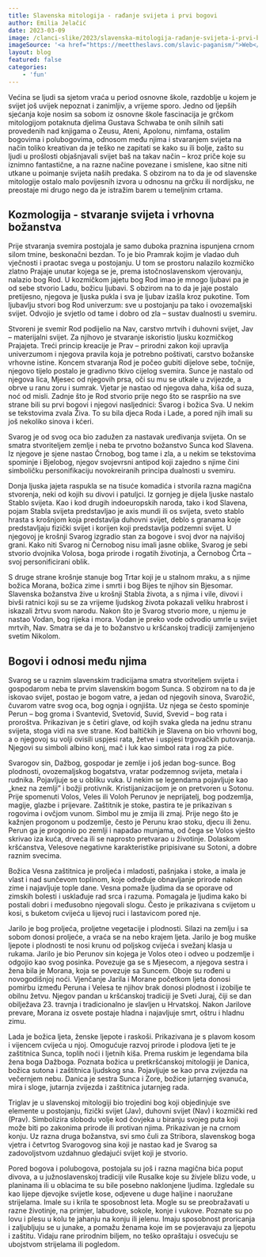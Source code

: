 ```yaml
---
title: Slavenska mitologija - rađanje svijeta i prvi bogovi
author: Emilia Jelačić
date: 2023-03-09
image: /clanci-slike/2023/slavenska-mitologija-radanje-svijeta-i-prvi-bogovi.jpg
imageSource: '<a href="https://meettheslavs.com/slavic-paganism/">Web</a>'
layout: blog
featured: false
categories:
	- 'fun'
---
```


Većina se ljudi sa sjetom vraća u period osnovne škole, razdoblje u kojem je svijet još uvijek nepoznat i zanimljiv, a vrijeme sporo. Jedno od ljepših sjećanja koje nosim sa sobom iz osnovne škole fascinacija je grčkom mitologijom potaknuta djelima Gustava Schwaba te onih silnih sati provedenih nad knjigama o Zeusu, Ateni, Apolonu, nimfama, ostalim bogovima i polubogovima, odnosom među njima i stvaranjem svijeta na način toliko kreativan da je teško ne zapitati se kako su ili bolje, zašto su ljudi u prošlosti objašnjavali svijet baš na takav način – kroz priče koje su iznimno fantastične, a na razne načine povezane i smislene, kao sitne niti utkane u poimanje svijeta naših predaka. S obzirom na to da je od slavenske mitologije ostalo malo povijesnih izvora u odnosnu na grčku ili nordijsku, ne preostaje mi drugo nego da je istražim barem u temeljnim crtama.

## Kozmologija - stvaranje svijeta i vrhovna božanstva

Prije stvaranja svemira postojala je samo duboka praznina ispunjena crnom silom tmine, beskonačni bezdan. To je bio Pramrak kojim je vladao duh vječnosti i praotac svega u postojanju. U tom se prostoru nalazilo kozmičko zlatno Prajaje unutar kojega se je, prema istočnoslavenskom vjerovanju, nalazio bog Rod. U kozmičkom jajetu bog Rod imao je mnogo ljubavi pa je od sebe stvorio Ladu, božicu ljubavi. S obzirom na to da je jaje postalo pretijesno, njegova je ljuska pukla i sva je ljubav izašla kroz pukotine. Tom ljubavlju stvori bog Rod univerzum: sve u postojanju pa tako i ovozemaljski svijet. Odvojio je svjetlo od tame i dobro od zla – sustav dualnosti u svemiru.

Stvoreni je svemir Rod podijelio na Nav, carstvo mrtvih i duhovni svijet, Jav – materijalni svijet. Za njihovo je stvaranje iskoristio ljusku kozmičkog Prajajeta. Treći princip kreacije je Prav – prirodni zakon koji upravlja univerzumom i njegova pravila koja je potrebno poštivati, carstvo božanske vrhovne istine. Koncem stvaranja Rod je počeo gubiti dijelove sebe, točnije, njegovo tijelo postalo je gradivno tkivo cijelog svemira. Sunce je nastalo od njegova lica, Mjesec od njegovih prsa, oči su mu se utkale u zvijezde, a obrve u ranu zoru i sumrak. Vjetar je nastao od njegova daha, kiša od suza, noć od misli. Zadnje što je Rod stvorio prije nego što se raspršio na sve strane bili su prvi bogovi i njegovi nasljednici: Svarog i božica Sva. U nekim se tekstovima zvala Živa. To su bila djeca Roda i Lade, a pored njih imali su još nekoliko sinova i kćeri.

Svarog je od svog oca bio zadužen za nastavak uređivanja svijeta. On se smatra stvoriteljem zemlje i neba te prvotno božanstvo Sunca kod Slavena. Iz njegove je sjene nastao Črnobog, bog tame i zla, a u nekim se tekstovima spominje i Bjelobog, njegov svojevrsni antipod koji zajedno s njime čini simboličku personifikaciju novokreiranih principa dualnosti u svemiru.

Donja ljuska jajeta raspukla se na tisuće komadića i stvorila razna magična stvorenja, neki od kojih su divovi i patuljci. Iz gornjeg je dijela ljuske nastalo Stablo svijeta. Kao i kod drugih indoeuropskih naroda, tako i kod Slavena, pojam Stabla svijeta predstavljao je axis mundi ili os svijeta, sveto stablo hrasta s krošnjom koja predstavlja duhovni svijet, deblo s granama koje predstavljaju fizički svijet i korijen koji predstavlja podzemni svijet. U njegovoj je krošnji Svarog izgradio stan za bogove i svoj dvor na najvišoj grani. Kako niti Svarog ni Černobog nisu imali jasne oblike, Svarog je sebi stvorio dvojnika Volosa, boga prirode i rogatih životinja, a Černobog Črta – svoj personificirani oblik.

S druge strane krošnje stanuje bog Trtar koji je u stalnom mraku, a s njime božica Morana, božica zime i smrti i bog Bijes te njihov sin Bjesomar. Slavenska božanstva žive u krošnji Stabla života, a s njima i vile, divovi i bivši ratnici koji su se za vrijeme ljudskog života pokazali veliku hrabrost i iskazali žrtvu svom narodu. Nakon što je Svarog stvorio more, u njemu je nastao Vodan, bog rijeka i mora. Vodan je preko vode odvodio umrle u svijet mrtvih, Nav. Smatra se da je to božanstvo u kršćanskoj tradiciji zamijenjeno svetim Nikolom.

## Bogovi i odnosi među njima

Svarog se u raznim slavenskim tradicijama smatra stvoriteljem svijeta i gospodarom neba te prvim slavenskim bogom Sunca. S obzirom na to da je iskovao svijet, postao je bogom vatre, a jedan od njegovih sinova, Svarožić, čuvarom vatre svog oca, bog ognja i ognjišta. Uz njega se često spominje Perun – bog groma i Svantevid, Svetovid, Suvid, Svevid – bog rata i proroštva. Prikazivan je s četiri glave, od kojih svaka gleda na jednu stranu svijeta, stoga vidi na sve strane. Kod baltičkih je Slavena on bio vrhovni bog, a o njegovoj su volji ovisili uspjesi rata, žetve i uspjesi trgovačkih putovanja. Njegovi su simboli albino konj, mač i luk kao simbol rata i rog za piće.

Svarogov sin, Dažbog, gospodar je zemlje i još jedan bog-sunce. Bog plodnosti, ovozemaljskog bogatstva, vratar podzemnog svijeta, metala i rudnika. Pojavljuje se u obliku vuka. U nekim se legendama pojavljuje kao „knez na zemlji” i božji protivnik. Kristijanizacijom je on pretvoren u Sotonu. Prije spomenuti Volos, Veles ili Voloh Perunov je neprijatelj, bog podzemlja, magije, glazbe i prijevare. Zaštitnik je stoke, pastira te je prikazivan s rogovima i ovčjom vunom. Simbol mu je zmija ili zmaj. Prije nego što je kažnjen progonom u podzemlje, često je Perunu krao stoku, djecu ili ženu. Perun ga je progonio po zemlji i napadao munjama, od čega se Volos vješto skrivao iza kuća, drveća ili se naprosto pretvarao u životinje. Dolaskom kršćanstva, Velesove negativne karakteristike pripisivane su Sotoni, a dobre raznim svecima.

Božica Vesna zaštitnica je proljeća i mladosti, pašnjaka i stoke, a imala je vlast i nad sunčevom toplinom, koje određuje obnavljanje prirode nakon zime i najavljuje tople dane. Vesna pomaže ljudima da se oporave od zimskih bolesti i usklađuje rad srca i razuma. Pomagala je ljudima kako bi postali dobri i međusobno njegovali slogu. Često je prikazivana s cvijetom u kosi, s buketom cvijeća u lijevoj ruci i lastavicom pored nje.

Jarilo je bog proljeća, proljetne vegetacije i plodnosti. Silazi na zemlju i sa sobom donosi proljeće, a vraća se na nebo krajem ljeta. Jarilo je bog muške ljepote i plodnosti te nosi krunu od poljskog cvijeća i svežanj klasja u rukama. Jarilo je bio Perunov sin kojega je Volos oteo i odveo u podzemlje i odgojio kao svog posinka. Povezuje ga se s Mjesecom, a njegova sestra i žena bila je Morana, koja se povezuje sa Suncem. Oboje su rođeni u novogodišnjoj noći. Vjenčanje Jarila i Morane početkom ljeta donosi pomirbu između Peruna i Velesa te njihov brak donosi plodnost i izobilje te obilnu žetvu. Njegov pandan u kršćanskoj tradiciji je Sveti Juraj, čiji se dan obilježava 23. travnja i tradicionalno je slavljen u Hrvatskoj. Nakon Jarilove prevare, Morana iz osvete postaje hladna i najavljuje smrt, oštru i hladnu zimu.

Lada je božica ljeta, ženske ljepote i raskoši. Prikazivana je s plavom kosom i vijencem cvijeća u njoj. Omogućuje razvoj prirode i plodova ljeti te je zaštitnica Sunca, toplih noći i ljetnih kiša. Prema ruskim je legendama bila žena boga Dažboga. Poznata božica u pretkršćanskoj mitologiji je Danica, božica sutona i zaštitnica ljudskog sna. Pojavljuje se kao prva zvijezda na večernjem nebu. Danica je sestra Sunca i Zore, božice jutarnjeg svanuća, mira i sloge, jutarnja zvijezda i zaštitnica jutarnjeg rada.

Triglav je u slavenskoj mitologiji bio trojedini bog koji objedinjuje sve elemente u postojanju, fizički svijet (Jav), duhovni svijet (Nav) i kozmički red (Prav). Simbolizira slobodu volje kod čovjeka u biranju svojeg puta koji može biti po zakonima prirode ili protivan njima. Prikazivan je na crnom konju. Uz razna druga božanstva, svi smo čuli za Stribora, slavenskog boga vjetra i četvrtog Svarogovog sina koji je nastao kad je Svarog sa zadovoljstvom uzdahnuo gledajući svijet koji je stvorio.

Pored bogova i polubogova, postojala su još i razna magična bića poput divova, a u južnoslavenskoj tradiciji vile Rusalke koje su živjele blizu vode, u planinama ili u oblacima te su bile posebno naklonjene ljudima. Izgledale su kao lijepe djevojke svijetle kose, odjevene u duge haljine i naoružane strijelama. Imale su i krila te sposobnost leta. Mogle su se preobražavati u razne životinje, na primjer, labudove, sokole, konje i vukove. Poznate su po lovu i plesu u kolu te jahanju na konju ili jelenu. Imaju sposobnost proricanja i zaljubljuju se u junake, a pomažu ženama koje im se povjeravaju za ljepotu i zaštitu. Vidaju rane prirodnim biljem, no teško opraštaju i osvećuju se ubojstvom strijelama ili pogledom.